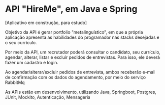# API "HireMe", em Java e Spring
[Aplicativo em construção, para estudo]
<p>Objetivo da API é gerar portfolio "metalinguístico", em que a própria aplicação apresenta as habilidades do programador nas stacks desejadas e o seu currículo.</p> 
<p>Por meio da API, um recrutador poderá consultar o candidato, seu currículo, agendar, alterar, listar e excluir pedidos de entrevistas. Para isso, ele deverá fazer um cadastro e login.</p>
<p>Ao agendar/alterar/excluir pedidos de entrevista, ambos receberão e-mail de confirmação com os dados do agendamento, por meio do serviço RabbitMq</p>
<p>As APIs estão em desenvolvimento, utilizando Java, Springboot, Postgres, JUnit, Mockito, Autenticação, Mensageria</p>